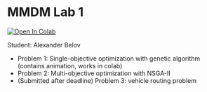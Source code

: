 # MMDM Lab 1 

<a target="_blank" href="https://colab.research.google.com/github/abelhse/mmdm_lab1">
  <img src="https://colab.research.google.com/assets/colab-badge.svg" alt="Open In Colab"/>
</a>

Student: Alexander Belov
* Problem 1: Single-objective optimization with genetic algorithm (contains animation, works in colab)
* Problem 2: Multi-objective optimization with NSGA-II
* (Submitted after deadline) Problem 3: vehicle routing problem
